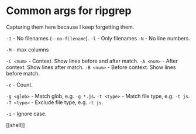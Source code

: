 # Common args for ripgrep

Capturing them here because I keep forgetting them.

`-I` - No filenames (`--no-filename`).
`-l` - Only filenames
`-N` - No line numbers.

`-M` - max columns

`-C <num>` - Context. Show lines before and after match.
`-A <num>` - After context. Show lines after match.
`-B <num>` - Before context. Show lines before match.

 `-c` - Count.

`-g <glob>` - Match glob, e.g. `-g *.js`.
`-t <type>` - Match file type, e.g. `-t js`.
`-T <type>` - Exclude file type, e.g. `-t js`.

`-i` - Ignore case.

[[shell]]